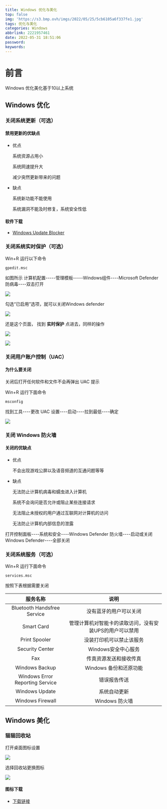 ```yaml
---
title: Windows 优化与美化
top: false
img: 'https://s3.bmp.ovh/imgs/2022/05/25/5cb6105a6f337fe1.jpg'
tags: 优化与美化
categories: Windows
abbrlink: 2221957461
date: 2022-05-31 18:51:06
password:
keywords:
---
```


# 前言

Windows 优化美化基于10以上系统

## Windows 优化

### 关闭系统更新（可选）

#### 禁用更新的优缺点

- 优点

  系统资源占用小

  系统网速提升大

  减少突然更新带来的问题

- 缺点

  系统新功能不能使用

  系统漏洞不能及时修复，系统安全性低

#### 软件下载

- [Windows Update Blocker](https://wwc.lanzoum.com/iFxzO0616lrc)

### 关闭系统实时保护（可选）

Win+R 运行以下命令

```复制
gpedit.msc
```

如图所示 计算机配置-----管理模板-----Windows组件----Microsoft Defender 防病毒----双击打开

![](https://s3.bmp.ovh/imgs/2022/06/07/fd530fc941bcc3f3.png)

勾选“已启用”选项，就可以关闭Windows defender

![](https://s3.bmp.ovh/imgs/2022/06/07/8e9457486af816f0.png)

还是这个页面， 找到 **实时保护** 点进去，同样的操作

![](https://s3.bmp.ovh/imgs/2022/06/07/0fd9abceb7c0ed1a.png)

![](https://s3.bmp.ovh/imgs/2022/06/07/3e7b1c28523bc31a.png)

### 关闭用户账户控制（UAC）

#### 为什么要关闭

关闭后打开任何软件和文件不会再弹出 UAC 提示

Win+R 运行下面命令

```复制
msconfig
```

找到工具----更改 UAC 设置----启动----拉到最低----确定

![](https://s3.bmp.ovh/imgs/2022/06/07/e2410f7222a10355.png)

### 关闭 Windows 防火墙

#### 关闭的优缺点

- 优点

  不会出现游戏公屏以及语音频道的互通问题等等

- 缺点

  无法防止计算机病毒和蠕虫进入计算机

  系统不会询问是否允许或阻止某些连接请求

  无法阻止未授权的用户通过互联网对计算机的访问

  无法防止计算机内部信息的泄露

打开控制面板----系统和安全----Windows Defender 防火墙----启动或关闭 Windows Defender----全部关闭

### 关闭系统服务（可选）

Win+R 运行下面命令

```复制
services.msc
```

按照下表根据需要关闭

|            服务名称             |                          说明                           |
| :-----------------------------: | :-----------------------------------------------------: |
|   Bluetooth Handsfree Service   |                 没有蓝牙的用户可以关闭                  |
|           Smart Card            | 管理计算机对智能卡的读取访问，没有安装UPS的用户可以禁用 |
|          Print Spooler          |                没装打印机可以禁止该服务                 |
|         Security Center         |                   Windows安全中心服务                   |
|               Fax               |                 传真资源发送和接收传真                  |
|         Windows Backup          |                 Windows 备份和还原功能                  |
| Windows Error Reporting Service |                      错误报告传送                       |
|         Windows Update          |                      系统自动更新                       |
|        Windows Firewall         |                     Windows 防火墙                      |

## Windows 美化

### 猫猫回收站

打开桌面图标设置

![](https://s3.bmp.ovh/imgs/2022/06/07/329b7b6b3be1e2b4.png)

选择回收站更换图标

![](https://s3.bmp.ovh/imgs/2022/06/07/2fea0955c59e550f.png)

####  图标下载

- [下载链接](https://wwc.lanzoum.com/iXftB05p0jaf)
